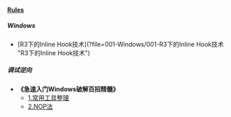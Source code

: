 
#### [Rules](?file=home-Rules)

##### Windows
- [R3下的Inline Hook技术](?file=001-Windows/001-R3下的Inline Hook技术 "R3下的Inline Hook技术")

##### 调试逆向
- **《急速入门Windows破解百招精髓》**
    - [1.常用工具整理](?file=002-调试逆向/001-《急速入门Windows破解百招精髓》/001-1.常用工具整理 "1.常用工具整理")
    - [2.NOP法](?file=002-调试逆向/001-《急速入门Windows破解百招精髓》/002-2.NOP法 "2.NOP法")
